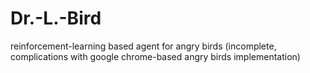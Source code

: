 # Dr.-L.-Bird
reinforcement-learning based agent for angry birds (incomplete, complications with google chrome-based angry birds implementation)
